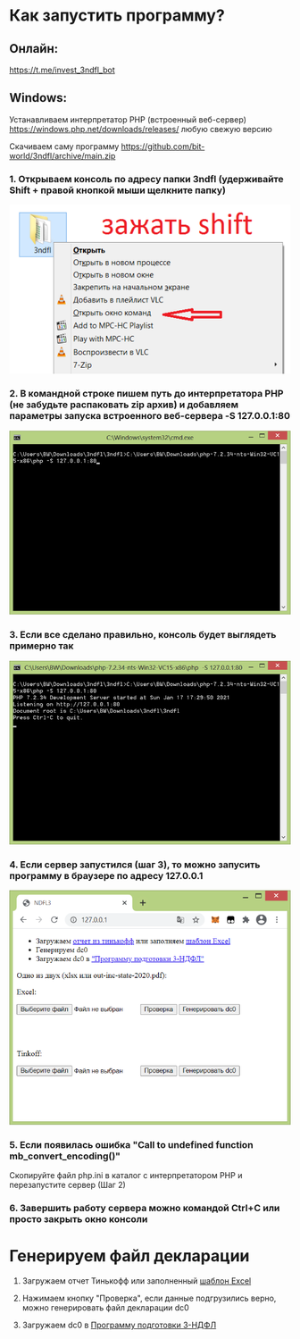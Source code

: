 # Как запустить программу?

## Онлайн:

https://t.me/invest_3ndfl_bot

## Windows:

Устанавливаем интерпретатор PHP (встроенный веб-сервер) https://windows.php.net/downloads/releases/ любую свежую версию

Скачиваем саму программу https://github.com/bit-world/3ndfl/archive/main.zip

### 1. Открываем консоль по адресу папки 3ndfl (удерживайте **Shift** + правой кнопкой мыши щелкните папку)
![Шаг 1](https://github.com/bit-world/3ndfl/blob/main/info/step1.png)

### 2. В командной строке пишем путь до интерпретатора PHP (не забудьте распаковать zip архив) и добавляем параметры запуска встроенного веб-сервера **-S 127.0.0.1:80**
![Шаг 2](https://github.com/bit-world/3ndfl/blob/main/info/step2.png)

### 3. Если все сделано правильно, консоль будет выглядеть примерно так
![Шаг 3](https://github.com/bit-world/3ndfl/blob/main/info/step3.png)

### 4. Если сервер запустился (шаг 3), то можно запусить программу в браузере по адресу **127.0.0.1**
![Шаг 4](https://github.com/bit-world/3ndfl/blob/main/info/step4.png)

### 5. Если появилась ошибка "Call to undefined function mb_convert_encoding()"
Скопируйте файл php.ini в каталог с интерпретатором PHP и перезапустите сервер (Шаг 2)

### 6. Завершить работу сервера можно командой Ctrl+C или просто закрыть окно консоли


# Генерируем файл декларации

1. Загружаем отчет Тинькофф или заполненный [шаблон Excel](https://github.com/bit-world/3ndfl/blob/main/sample.xlsx?raw=true)

2. Нажимаем кнопку "Проверка", если данные подгрузились верно, можно генерировать файл декларации dc0

3. Загружаем dc0 в [Программу подготовки 3-НДФЛ](https://www.gnivc.ru/software/fnspo/ndfl_3_4/)
